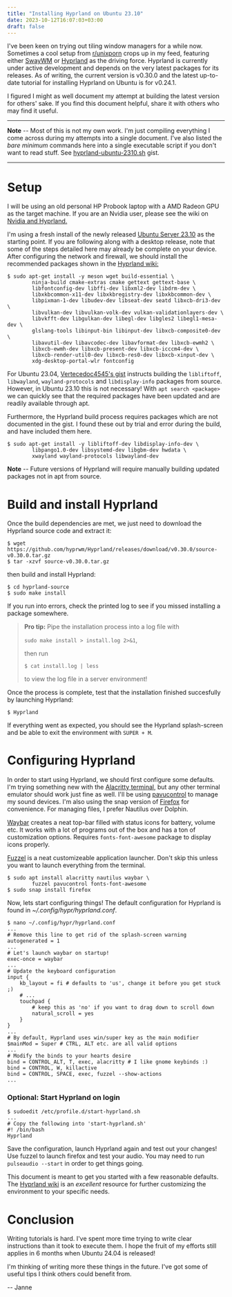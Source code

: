 ```yaml
---
title: "Installing Hyprland on Ubuntu 23.10"
date: 2023-10-12T16:07:03+03:00
draft: false
---
```


I've been keen on trying out tiling window managers for a while now. Sometimes a cool setup from [r/unixporn](https://reddit.com/r/unixporn) crops up in my feed, featuring either [SwayWM](https://swaywm.org/) or [Hyprland](https://hyprland.org) as the driving force. Hyprland is currently under active development and depends on the very latest packages for its releases. As of writing, the current version is v0.30.0 and the latest up-to-date tutorial for installing Hyprland on Ubuntu is for v0.24.1.

I figured I might as well document my attempt at building the latest version for others' sake. If you find this document helpful, share it with others who may find it useful.

---

**Note** -- Most of this is not my own work. I'm just compiling everything I come across during my attempts into a single document. I've also listed the _bare minimum_ commands here into a single executable script if you don't want to read stuff. See [hyprland-ubuntu-2310.sh](https://gist.github.com/jkerola/0db73208f9578683cc6c8f071a603fc4) gist.

---

# Setup

I will be using an old personal HP Probook laptop with a AMD Radeon GPU as the target machine. If you are an Nvidia user, please see the wiki on [Nvidia and Hyprland.](https://wiki.hyprland.org/Nvidia/)

I'm using a fresh install of the newly released [Ubuntu Server 23.10](https://ubuntu.com/download/server) as the starting point. If you are following along with a desktop release, note that some of the steps detailed here may already be complete on your device.
After configuring the network and firewall, we should install the recommended packages shown in the [Hyprland wiki:](https://wiki.hyprland.org/Getting-Started/Installation/)

```shell
$ sudo apt-get install -y meson wget build-essential \
        ninja-build cmake-extras cmake gettext gettext-base \
        libfontconfig-dev libffi-dev libxml2-dev libdrm-dev \
        libxkbcommon-x11-dev libxkbregistry-dev libxkbcommon-dev \
        libpixman-1-dev libudev-dev libseat-dev seatd libxcb-dri3-dev \
        libvulkan-dev libvulkan-volk-dev vulkan-validationlayers-dev \
        libvkfft-dev libgulkan-dev libegl-dev libgles2 libegl1-mesa-dev \
        glslang-tools libinput-bin libinput-dev libxcb-composite0-dev \
        libavutil-dev libavcodec-dev libavformat-dev libxcb-ewmh2 \
        libxcb-ewmh-dev libxcb-present-dev libxcb-icccm4-dev \
        libxcb-render-util0-dev libxcb-res0-dev libxcb-xinput-dev \
        xdg-desktop-portal-wlr fontconfig
```

For Ubuntu 23.04, [Vertecedoc4545's gist](https://gist.github.com/Vertecedoc4545/3b077301299c20c5b9b4db00f4ca6000) instructs building the `libliftoff`, `libwayland`, `wayland-protocols` and `libdisplay-info` packages from source. However, in Ubuntu 23.10 this is not necessary! With `apt search <package>` we can quickly see that the required packages have been updated and are readily available through apt.

Furthermore, the Hyprland build process requires packages which are not documented in the gist. I found these out by trial and error during the build, and have included them here.

```shell
$ sudo apt-get install -y libliftoff-dev libdisplay-info-dev \
        libpango1.0-dev libsystemd-dev libgbm-dev hwdata \
        xwayland wayland-protocols libwayland-dev
```

**Note** -- Future versions of Hyprland will require manually building updated packages not in apt from source.

# Build and install Hyprland

Once the build dependencies are met, we just need to download the Hyprland source code and extract it:

```shell
$ wget https://github.com/hyprwm/Hyprland/releases/download/v0.30.0/source-v0.30.0.tar.gz
$ tar -xzvf source-v0.30.0.tar.gz
```

then build and install Hyprland:

```shell
$ cd hyprland-source
$ sudo make install
```

If you run into errors, check the printed log to see if you missed installing a package somewhere.

> **Pro tip:** Pipe the installation process into a log file with
>
> `sudo make install > install.log 2>&1`,
>
> then run
>
> `$ cat install.log | less`
>
> to view the log file in a server environment!

Once the process is complete, test that the installation finished succesfully by launching Hyprland:

```shell
$ Hyprland
```

If everything went as expected, you should see the Hyprland splash-screen and be able to exit the environment with `SUPER + M`.

# Configuring Hyprland

In order to start using Hyprland, we should first configure some defaults. I'm trying something new with the [Alacritty terminal](), but any other terminal emulator should work just fine as well. I'll be using [pavucontrol](https://freedesktop.org/software/pulseaudio/pavucontrol/) to manage my sound devices. I'm also using the snap version of [Firefox](https://www.mozilla.org/en-US/firefox/new/) for convenience. For managing files, I prefer Nautilus over Dolphin.

[Waybar](https://github.com/Alexays/Waybar) creates a neat top-bar filled with status icons for battery, volume etc. It works with a lot of programs out of the box and has a ton of customization options. Requires `fonts-font-awesome` package to display icons properly.

[Fuzzel](https://codeberg.org/dnkl/fuzzel) is a neat customizeable application launcher. Don't skip this unless you want to launch everything from the terminal.

```shell
$ sudo apt install alacritty nautilus waybar \
        fuzzel pavucontrol fonts-font-awesome
$ sudo snap install firefox
```

Now, lets start configuring things! The default configuration for Hyprland is found in _~/.config/hypr/hyprland.conf_.

```shell
$ nano ~/.config/hypr/hyprland.conf
...
# Remove this line to get rid of the splash-screen warning
autogenerated = 1
...
# Let's launch waybar on startup!
exec-once = waybar
...
# Update the keyboard configuration
input {
    kb_layout = fi # defaults to 'us', change it before you get stuck ;)
    # ...
    touchpad {
        # keep this as 'no' if you want to drag down to scroll down
        natural_scroll = yes
    }
}
...
# By default, Hyprland uses win/super key as the main modifier
$mainMod = Super # CTRL, ALT etc. are all valid options
...
# Modify the binds to your hearts desire
bind = CONTROL_ALT, T, exec, alacritty # I like gnome keybinds :)
bind = CONTROL, W, killactive
bind = CONTROL, SPACE, exec, fuzzel --show-actions
...
```

### **Optional:** Start Hyprland on login

```shell
$ sudoedit /etc/profile.d/start-hyprland.sh
...
# Copy the following into 'start-hyprland.sh'
#! /bin/bash
Hyprland
```

Save the configuration, launch Hyprland again and test out your changes! Use fuzzel to launch firefox and test your audio. You may need to run `pulseaudio --start` in order to get things going.

This document is meant to get you started with a few reasonable defaults. The [Hyprland wiki](https://wiki.hyprland.org/) is an _excellent_ resource for further customizing the environment to your specific needs.

# Conclusion

Writing tutorials is hard. I've spent more time trying to write clear instructions than it took to execute them. I hope the fruit of my efforts still applies in 6 months when Ubuntu 24.04 is released!

I'm thinking of writing more these things in the future. I've got some of useful tips I think others could benefit from.

-- Janne

